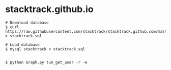 stacktrack.github.io
=====================
```
# Download database 
$ curl https://raw.githubusercontent.com/stacktrack/stacktrack.github.com/master/database/stacktrack.sql > stacktrack.sql

# Load database 
$ mysql stacktrack < stacktrack.sql


$ python Graph.py tun_get_user -r -e

```

